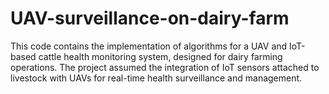 # UAV-surveillance-on-dairy-farm
This code contains the implementation of algorithms for a UAV and IoT-based cattle health monitoring system, designed for dairy farming operations. The project assumed the integration of  IoT sensors attached to livestock with UAVs for real-time health surveillance and management.
